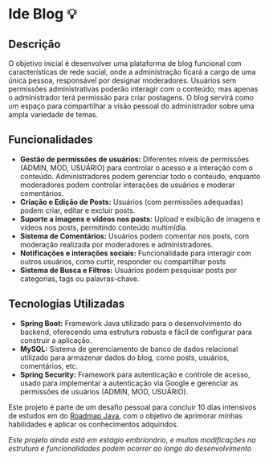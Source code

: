 # Ide Blog 💡

## Descrição
O objetivo inicial é desenvolver uma plataforma de blog funcional com características de rede social, onde a administração ficará a cargo de uma única pessoa, responsável por designar moderadores. Usuários sem permissões administrativas poderão interagir com o conteúdo, mas apenas o administrador terá permissão para criar postagens. O blog servirá como um espaço para compartilhar a visão pessoal do administrador sobre uma ampla variedade de temas.

## Funcionalidades

- **Gestão de permissões de usuários:** Diferentes níveis de permissões (ADMIN, MOD, USUÁRIO) para controlar o acesso e a interação com o conteúdo. Administradores podem gerenciar todo o conteúdo, enquanto moderadores podem controlar interações de usuários e moderar comentários.
- **Criação e Edição de Posts:** Usuários (com permissões adequadas) podem criar, editar e excluir posts.
- **Suporte a imagens e vídeos nos posts:** Upload e exibição de imagens e vídeos nos posts, permitindo conteúdo multimídia.
- **Sistema de Comentários:** Usuários podem comentar nos posts, com moderação realizada por moderadores e administradores.
- **Notificações e interações sociais:** Funcionalidade para interagir com outros usuários, como curtir, responder ou compartilhar posts
- **Sistema de Busca e Filtros:** Usuários podem pesquisar posts por categorias, tags ou palavras-chave.

## Tecnologias Utilizadas

- **Spring Boot:** Framework Java utilizado para o desenvolvimento do backend, oferecendo uma estrutura robusta e fácil de configurar para construir a aplicação.
- **MySQL:** Sistema de gerenciamento de banco de dados relacional utilizado para armazenar dados do blog, como posts, usuários, comentários, etc.
- **Spring Security:** Framework para autenticação e controle de acesso, usado para implementar a autenticação via Google e gerenciar as permissões de usuários (ADMIN, MOD, USUÁRIO).

 Este projeto é parte de um desafio pessoal para concluir 10 dias intensivos de estudos em do [Roadmap Java](https://github.com/WesRush/Roadmap), com o objetivo de aprimorar minhas habilidades e aplicar os conhecimentos adquiridos.

_Este projeto ainda está em estágio embrionário, e muitas modificações na estrutura e funcionalidades podem ocorrer ao longo do desenvolvimento_
